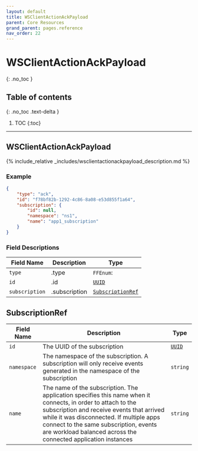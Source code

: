 ```yaml
---
layout: default
title: WSClientActionAckPayload
parent: Core Resources
grand_parent: pages.reference
nav_order: 22
---
```


# WSClientActionAckPayload
{: .no_toc }

## Table of contents
{: .no_toc .text-delta }

1. TOC
{:toc}

---
## WSClientActionAckPayload

{% include_relative _includes/wsclientactionackpayload_description.md %}

### Example

```json
{
    "type": "ack",
    "id": "f78bf82b-1292-4c86-8a08-e53d855f1a64",
    "subscription": {
        "id": null,
        "namespace": "ns1",
        "name": "app1_subscription"
    }
}
```

### Field Descriptions

| Field Name | Description | Type |
|------------|-------------|------|
| `type` | .type | `FFEnum`: |
| `id` | .id | [`UUID`](simpletypes#uuid) |
| `subscription` | .subscription | [`SubscriptionRef`](#subscriptionref) |

## SubscriptionRef

| Field Name | Description | Type |
|------------|-------------|------|
| `id` | The UUID of the subscription | [`UUID`](simpletypes#uuid) |
| `namespace` | The namespace of the subscription. A subscription will only receive events generated in the namespace of the subscription | `string` |
| `name` | The name of the subscription. The application specifies this name when it connects, in order to attach to the subscription and receive events that arrived while it was disconnected. If multiple apps connect to the same subscription, events are workload balanced across the connected application instances | `string` |


